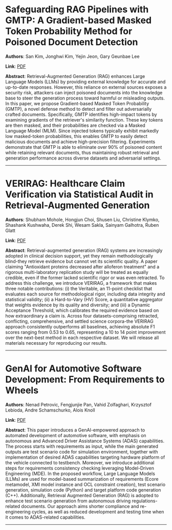 # Safeguarding RAG Pipelines with GMTP: A Gradient-based Masked Token Probability Method for Poisoned Document Detection 

**Authors**: San Kim, Jonghwi Kim, Yejin Jeon, Gary Geunbae Lee  

**Link**: [PDF](https://arxiv.org/pdf/2507.18202)  

**Abstract**: Retrieval-Augmented Generation (RAG) enhances Large Language Models (LLMs) by providing external knowledge for accurate and up-to-date responses. However, this reliance on external sources exposes a security risk, attackers can inject poisoned documents into the knowledge base to steer the generation process toward harmful or misleading outputs. In this paper, we propose Gradient-based Masked Token Probability (GMTP), a novel defense method to detect and filter out adversarially crafted documents. Specifically, GMTP identifies high-impact tokens by examining gradients of the retriever's similarity function. These key tokens are then masked, and their probabilities are checked via a Masked Language Model (MLM). Since injected tokens typically exhibit markedly low masked-token probabilities, this enables GMTP to easily detect malicious documents and achieve high-precision filtering. Experiments demonstrate that GMTP is able to eliminate over 90% of poisoned content while retaining relevant documents, thus maintaining robust retrieval and generation performance across diverse datasets and adversarial settings. 

---
# VERIRAG: Healthcare Claim Verification via Statistical Audit in Retrieval-Augmented Generation 

**Authors**: Shubham Mohole, Hongjun Choi, Shusen Liu, Christine Klymko, Shashank Kushwaha, Derek Shi, Wesam Sakla, Sainyam Galhotra, Ruben Glatt  

**Link**: [PDF](https://arxiv.org/pdf/2507.17948)  

**Abstract**: Retrieval-augmented generation (RAG) systems are increasingly adopted in clinical decision support, yet they remain methodologically blind-they retrieve evidence but cannot vet its scientific quality. A paper claiming "Antioxidant proteins decreased after alloferon treatment" and a rigorous multi-laboratory replication study will be treated as equally credible, even if the former lacked scientific rigor or was even retracted. To address this challenge, we introduce VERIRAG, a framework that makes three notable contributions: (i) the Veritable, an 11-point checklist that evaluates each source for methodological rigor, including data integrity and statistical validity; (ii) a Hard-to-Vary (HV) Score, a quantitative aggregator that weights evidence by its quality and diversity; and (iii) a Dynamic Acceptance Threshold, which calibrates the required evidence based on how extraordinary a claim is. Across four datasets-comprising retracted, conflicting, comprehensive, and settled science corpora-the VERIRAG approach consistently outperforms all baselines, achieving absolute F1 scores ranging from 0.53 to 0.65, representing a 10 to 14 point improvement over the next-best method in each respective dataset. We will release all materials necessary for reproducing our results. 

---
# GenAI for Automotive Software Development: From Requirements to Wheels 

**Authors**: Nenad Petrovic, Fengjunjie Pan, Vahid Zolfaghari, Krzysztof Lebioda, Andre Schamschurko, Alois Knoll  

**Link**: [PDF](https://arxiv.org/pdf/2507.18223)  

**Abstract**: This paper introduces a GenAI-empowered approach to automated development of automotive software, with emphasis on autonomous and Advanced Driver Assistance Systems (ADAS) capabilities. The process starts with requirements as input, while the main generated outputs are test scenario code for simulation environment, together with implementation of desired ADAS capabilities targeting hardware platform of the vehicle connected to testbench. Moreover, we introduce additional steps for requirements consistency checking leveraging Model-Driven Engineering (MDE). In the proposed workflow, Large Language Models (LLMs) are used for model-based summarization of requirements (Ecore metamodel, XMI model instance and OCL constraint creation), test scenario generation, simulation code (Python) and target platform code generation (C++). Additionally, Retrieval Augmented Generation (RAG) is adopted to enhance test scenario generation from autonomous driving regulations-related documents. Our approach aims shorter compliance and re-engineering cycles, as well as reduced development and testing time when it comes to ADAS-related capabilities. 

---
